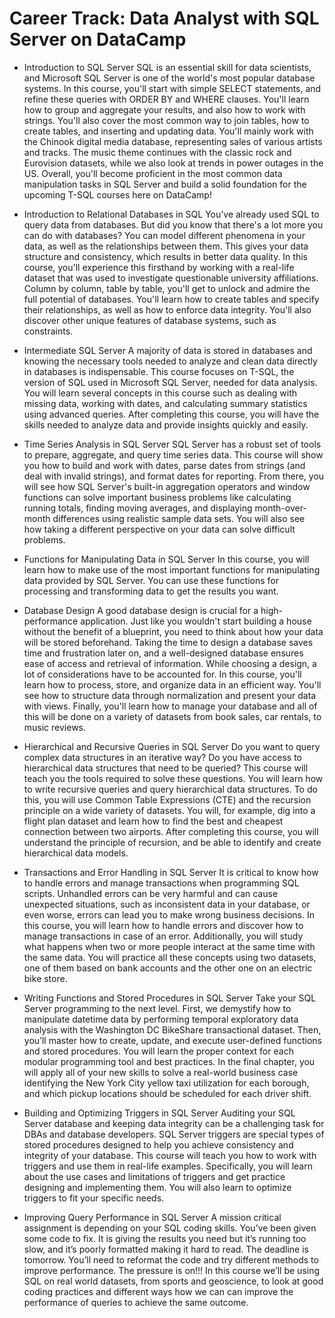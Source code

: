 # Career Track: Data Analyst with SQL Server on DataCamp

 - Introduction to SQL Server
   SQL is an essential skill for data scientists, and Microsoft SQL Server is one of the world's most popular database systems. In this course, you'll start with simple SELECT statements, and refine these queries with ORDER BY and WHERE clauses. You'll learn how to group and aggregate your results, and also how to work with strings. You'll also cover the most common way to join tables, how to create tables, and inserting and updating data. You'll mainly work with the Chinook digital media database, representing sales of various artists and tracks. The music theme continues with the classic rock and Eurovision datasets, while we also look at trends in power outages in the US. Overall, you'll become proficient in the most common data manipulation tasks in SQL Server and build a solid foundation for the upcoming T-SQL courses here on DataCamp!
   
 - Introduction to Relational Databases in SQL
   You’ve already used SQL to query data from databases. But did you know that there's a lot more you can do with databases? You can model different phenomena in your data, as well as the relationships between them. This gives your data structure and consistency, which results in better data quality. In this course, you'll experience this firsthand by working with a real-life dataset that was used to investigate questionable university affiliations. Column by column, table by table, you'll get to unlock and admire the full potential of databases. You'll learn how to create tables and specify their relationships, as well as how to enforce data integrity. You'll also discover other unique features of database systems, such as constraints.
   
 - Intermediate SQL Server
   A majority of data is stored in databases and knowing the necessary tools needed to analyze and clean data directly in databases is indispensable. This course focuses on T-SQL, the version of SQL used in Microsoft SQL Server, needed for data analysis. You will learn several concepts in this course such as dealing with missing data, working with dates, and calculating summary statistics using advanced queries. After completing this course, you will have the skills needed to analyze data and provide insights quickly and easily.
   
 - Time Series Analysis in SQL Server
   SQL Server has a robust set of tools to prepare, aggregate, and query time series data. This course will show you how to build and work with dates, parse dates from strings (and deal with invalid strings), and format dates for reporting. From there, you will see how SQL Server's built-in aggregation operators and window functions can solve important business problems like calculating running totals, finding moving averages, and displaying month-over-month differences using realistic sample data sets. You will also see how taking a different perspective on your data can solve difficult problems.
   
 - Functions for Manipulating Data in SQL Server
   In this course, you will learn how to make use of the most important functions for manipulating data provided by SQL Server. You can use these functions for processing and transforming data to get the results you want.
   
 - Database Design
   A good database design is crucial for a high-performance application. Just like you wouldn't start building a house without the benefit of a blueprint, you need to think about how your data will be stored beforehand. Taking the time to design a database saves time and frustration later on, and a well-designed database ensures ease of access and retrieval of information. While choosing a design, a lot of considerations have to be accounted for. In this course, you'll learn how to process, store, and organize data in an efficient way. You'll see how to structure data through normalization and present your data with views. Finally, you'll learn how to manage your database and all of this will be done on a variety of datasets from book sales, car rentals, to music reviews.

 - Hierarchical and Recursive Queries in SQL Server
   Do you want to query complex data structures in an iterative way? Do you have access to hierarchical data structures that need to be queried? This course will teach you the tools required to solve these questions. You will learn how to write recursive queries and query hierarchical data structures. To do this, you will use Common Table Expressions (CTE) and the recursion principle on a wide variety of datasets. You will, for example, dig into a flight plan dataset and learn how to find the best and cheapest connection between two airports. After completing this course, you will understand the principle of recursion, and be able to identify and create hierarchical data models.
   
 - Transactions and Error Handling in SQL Server
   It is critical to know how to handle errors and manage transactions when programming SQL scripts. Unhandled errors can be very harmful and can cause unexpected situations, such as inconsistent data in your database, or even worse, errors can lead you to make wrong business decisions. In this course, you will learn how to handle errors and discover how to manage transactions in case of an error. Additionally, you will study what happens when two or more people interact at the same time with the same data. You will practice all these concepts using two datasets, one of them based on bank accounts and the other one on an electric bike store.
   
 - Writing Functions and Stored Procedures in SQL Server
   Take your SQL Server programming to the next level. First, we demystify how to manipulate datetime data by performing temporal exploratory data analysis with the Washington DC BikeShare transactional dataset. Then, you’ll master how to create, update, and execute user-defined functions and stored procedures. You will learn the proper context for each modular programming tool and best practices. In the final chapter, you will apply all of your new skills to solve a real-world business case identifying the New York City yellow taxi utilization for each borough, and which pickup locations should be scheduled for each driver shift.
   
 - Building and Optimizing Triggers in SQL Server
   Auditing your SQL Server database and keeping data integrity can be a challenging task for DBAs and database developers. SQL Server triggers are special types of stored procedures designed to help you achieve consistency and integrity of your database. This course will teach you how to work with triggers and use them in real-life examples. Specifically, you will learn about the use cases and limitations of triggers and get practice designing and implementing them. You will also learn to optimize triggers to fit your specific needs.
   
 - Improving Query Performance in SQL Server
   A mission critical assignment is depending on your SQL coding skills. You’ve been given some code to fix. It is giving the results you need but it’s running too slow, and it’s poorly formatted making it hard to read. The deadline is tomorrow. You’ll need to reformat the code and try different methods to improve performance. The pressure is on!!! In this course we’ll be using SQL on real world datasets, from sports and geoscience, to look at good coding practices and different ways how we can can improve the performance of queries to achieve the same outcome.
   
   
